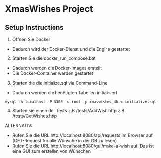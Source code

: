 ﻿# XmasWishes Project

## Setup Instructions

1) Öffnen Sie Docker
- Dadurch wird der Docker-Dienst und die Engine gestartet



2) Starten Sie die docker_run_compose.bat
- Dadurch werden die Docker-Images erstellt
- Die Docker-Container werden gestartet



3) Starten die die initialize.sql via Command-Line
- Dadurch werden die benötigten Tabellen initialisiert

```
mysql -h localhost -P 3306 -u root -p xmaswishes_db < initialize.sql
```

4) Starten sie einen der Tests
z.B /tests/AddWish.http
z.B /tests/GetWishes.http

ALTERNATIV:
- Rufen Sie die URL http://localhost:8080/api/requests im Browser auf (GET-Request für alle Wünsche in der DB zu lesen)
- Rufen Sie die URL http://localhost:8080/gui/make-a-wish auf. Das ist eine GUI zum erstellen von Wünschen

